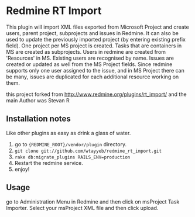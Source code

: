 Redmine RT Import
=================

This plugin will import XML files exported from Microsoft Project and create users, parent project, subprojects and issues in Redmine. It can also be used to update the previously imported project (by entering existing prefix field).
One project per MS project is created. Tasks that are containers in MS are created as subprojects.
Users in redmine are created from 'Resources' in MS. Existing users are recognised by name.
Issues are created or updated as well from the MS Project fields.
Since redmine supports only one user assigned to the issue, and in MS Project there can be many, issues are duplicated for each additional resource working on them.

this project forked from http://www.redmine.org/plugins/rt_import/  and the main Author was Stevan R


Installation notes
------------------

Like other plugins as easy as drink a glass of water.  

1. go to `{REDMINE_ROOT}/vendor/plugin` directory.
2. `git clone git://github.com/wtayyeb/redmine_rt_import.git`
2. `rake db:migrate_plugins RAILS_ENV=production`
3. Restart the redmine service.
4. enjoy!


Usage
----

go to Administration Menu in Redmine and then click on msProject Task Importer.
Select your msProject XML file and then click upload.
